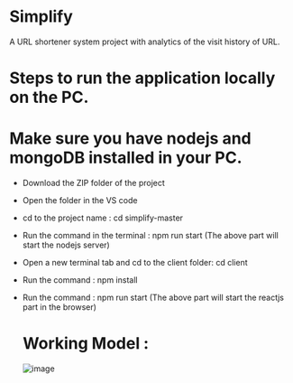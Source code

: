 # Simplify
A URL shortener system project with analytics of the visit history of URL.

# Steps to run the application locally on the PC.
# Make sure you have nodejs and mongoDB installed in your PC.

- Download the ZIP folder of the project
- Open the folder in the VS code
- cd to the project name : cd simplify-master
- Run the command in the terminal : npm run start
  (The above part will start the nodejs server)
  
- Open a new terminal tab and cd to the client folder: cd client
- Run the command : npm install
- Run the command : npm run start
  (The above part will start the reactjs part in the browser)

  # Working Model :

  ![image](https://github.com/user-attachments/assets/d1b5ab36-1dba-43a2-b7e3-353c545dc897)


